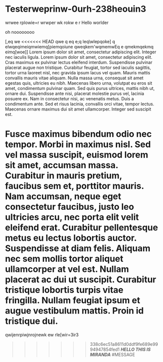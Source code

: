 # Testerweprinw-0urh-238heouin3
wrwee
rplowie=r
wrwper
wk
rokw
e
r
Hello worlder

oh noooooooo

[,eq
we
<<<<<<< HEAD
qwe
q
eq
e;q
leq\wlepqoke]
q
elwqeqimeiqmwiemq[piemqoiune
qweqkem'wqmemwEq
e
qmekmqekmq
eimq[woe]]
Lorem ipsum dolor sit amet, consectetur adipiscing elit. Integer nec iaculis ligula. Lorem ipsum dolor sit amet, consectetur adipiscing elit. Cras maximus ex pulvinar lectus eleifend interdum. Suspendisse pulvinar placerat augue non tristique. Curabitur feugiat, tortor sed iaculis sagittis, tortor urna laoreet nisl, nec gravida ipsum lacus vel quam. Mauris mattis convallis mauris vitae aliquam. Nulla massa urna, consequat sit amet egestas quis, ultricies eu nibh. Maecenas libero urna, volutpat eu eros sit amet, condimentum pulvinar quam. Sed quis purus ultrices, mattis nibh ut, ornare dui. Suspendisse ante nisi, placerat molestie purus vel, lacinia posuere ex. Nam in consectetur nisi, ac venenatis metus. Duis a condimentum ante. Sed et risus lacinia, convallis orci vitae, tempor lectus. Maecenas ornare maximus dui sit amet ullamcorper. Integer sed suscipit est.

Fusce maximus bibendum odio nec tempor. Morbi in maximus nisl. Sed vel massa suscipit, euismod lorem sit amet, accumsan massa. Curabitur in mauris pretium, faucibus sem et, porttitor mauris. Nam accumsan, neque eget consectetur faucibus, justo leo ultricies arcu, nec porta elit velit eleifend erat. Curabitur pellentesque metus eu lectus lobortis auctor. Suspendisse at diam felis. Aliquam nec sem mollis tortor aliquet ullamcorper at vel est. Nullam placerat ac dui ut suscipit. Curabitur tristique lobortis turpis vitae fringilla. Nullam feugiat ipsum et augue vestibulum mattis. Proin id tristique dui.
=======
qwijenrpiwjnrojnewk 
ew
rle[wir=3ir3
>>>>>>> 338c6ec51a8611d0ddf9fe689e9994947854fed1
***HELLO THIS IS MIRANDA***
#MESSAGE
